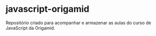 # javascript-origamid

Repositório criado para acompanhar e armazenar as aulas do curso de JavaScript da Origamid.
